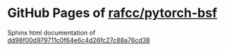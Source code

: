 GitHub Pages of [rafcc/pytorch-bsf](https://github.com/rafcc/pytorch-bsf)
===
Sphinx html documentation of [dd98f00d979711c0f64e6c4d26fc27c88a76cd38](https://github.com/rafcc/pytorch-bsf/tree/dd98f00d979711c0f64e6c4d26fc27c88a76cd38)
